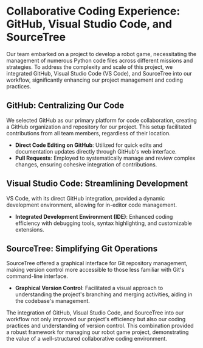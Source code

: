 # Collaborative Coding Experience: GitHub, Visual Studio Code, and SourceTree

Our team embarked on a project to develop a robot game, necessitating the management of numerous Python code files across different missions and strategies. To address the complexity and scale of this project, we integrated GitHub, Visual Studio Code (VS Code), and SourceTree into our workflow, significantly enhancing our project management and coding practices.

## GitHub: Centralizing Our Code

We selected GitHub as our primary platform for code collaboration, creating a GitHub organization and repository for our project. This setup facilitated contributions from all team members, regardless of their location.

- **Direct Code Editing on GitHub**: Utilized for quick edits and documentation updates directly through GitHub's web interface.
- **Pull Requests**: Employed to systematically manage and review complex changes, ensuring cohesive integration of contributions.

## Visual Studio Code: Streamlining Development

VS Code, with its direct GitHub integration, provided a dynamic development environment, allowing for in-editor code management.

- **Integrated Development Environment (IDE)**: Enhanced coding efficiency with debugging tools, syntax highlighting, and customizable extensions.

## SourceTree: Simplifying Git Operations

SourceTree offered a graphical interface for Git repository management, making version control more accessible to those less familiar with Git's command-line interface.

- **Graphical Version Control**: Facilitated a visual approach to understanding the project's branching and merging activities, aiding in the codebase's management.

The integration of GitHub, Visual Studio Code, and SourceTree into our workflow not only improved our project's efficiency but also our coding practices and understanding of version control. This combination provided a robust framework for managing our robot game project, demonstrating the value of a well-structured collaborative coding environment.
